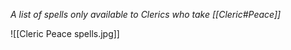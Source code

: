 *A list of spells only available to Clerics who take [[Cleric#Peace]]*

![[Cleric Peace spells.jpg]]